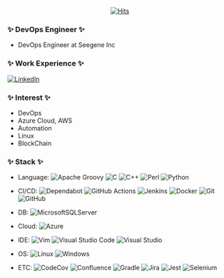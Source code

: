<div align=center>
	
[![Hits](https://hits.seeyoufarm.com/api/count/incr/badge.svg?url=https%3A%2F%2Fgithub.com%2Fynlee1&count_bg=%2379C83D&title_bg=%23555555&icon=&icon_color=%23E7E7E7&title=hits&edge_flat=false)](https://hits.seeyoufarm.com)
</div>

### ✨ DevOps Engineer ✨
* DevOps Engineer at Seegene Inc

### ✨ Work Experience ✨
[![LinkedIn](https://img.shields.io/badge/linkedin-%230077B5.svg?logo=linkedin&logoColor=white)](https://www.linkedin.com/in/yoonyeong-lee-888727209/)

### ✨ Interest ✨
* DevOps
* Azure Cloud, AWS
* Automation
* Linux
* BlockChain

### ✨ Stack ✨
* Language: 
![Apache Groovy](https://img.shields.io/badge/Apache%20Groovy-4298B8.svg?logo=Apache+Groovy&logoColor=white)
![C](https://img.shields.io/badge/c-%2300599C.svg?logo=c&logoColor=white)
![C++](https://img.shields.io/badge/c++-%2300599C.svg?logo=c%2B%2B&logoColor=white)
![Perl](https://img.shields.io/badge/perl-%2339457E.svg?logo=perl&logoColor=white)
![Python](https://img.shields.io/badge/python-3670A0?logo=python&logoColor=ffdd54)

* CI/CD: 
![Dependabot](https://img.shields.io/badge/dependabot-025E8C?logo=dependabot&logoColor=white)
![GitHub Actions](https://img.shields.io/badge/github%20actions-%232671E5.svg?logo=githubactions&logoColor=white)
![Jenkins](https://img.shields.io/badge/jenkins-%232C5263.svg?logo=jenkins&logoColor=white)
![Docker](https://img.shields.io/badge/docker-%230db7ed.svg?logo=docker&logoColor=white)
![Git](https://img.shields.io/badge/git-%23F05033.svg?logo=git&logoColor=white)
![GitHub](https://img.shields.io/badge/github-%23121011.svg?logo=github&logoColor=white)

* DB: 
![MicrosoftSQLServer](https://img.shields.io/badge/Microsoft%20SQL%20Sever-CC2927?logo=microsoft%20sql%20server&logoColor=white)

* Cloud:
![Azure](https://img.shields.io/badge/azure-%230072C6.svg?logo=microsoftazure&logoColor=white)

* IDE:
![Vim](https://img.shields.io/badge/VIM-%2311AB00.svg?logo=vim&logoColor=white)
![Visual Studio Code](https://img.shields.io/badge/Visual%20Studio%20Code-0078d7.svg?logo=visual-studio-code&logoColor=white)
![Visual Studio](https://img.shields.io/badge/Visual%20Studio-5C2D91.svg?logo=visual-studio&logoColor=white)

* OS:
![Linux](https://img.shields.io/badge/Linux-FCC624?logo=linux&logoColor=black)
![Windows](https://img.shields.io/badge/Windows-0078D6?logo=windows&logoColor=white)

* ETC:
![CodeCov](https://img.shields.io/badge/codecov-%23ff0077.svg?logo=codecov&logoColor=white)
![Confluence](https://img.shields.io/badge/confluence-%23172BF4.svg?logo=confluence&logoColor=white)
![Gradle](https://img.shields.io/badge/Gradle-02303A.svg?logo=Gradle&logoColor=white)
![Jira](https://img.shields.io/badge/jira-%230A0FFF.svg?logo=jira&logoColor=white)
![Jest](https://img.shields.io/badge/-jest-%23C21325?logo=jest&logoColor=white)
![Selenium](https://img.shields.io/badge/-selenium-%43B02A?logo=selenium&logoColor=white)
